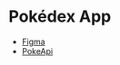 # Pokédex App

- [Figma](https://www.figma.com/file/THLxZSlOoUYMZrjFg0Kl1M/Pok%C3%A9dex?node-id=18241%3A2789)
- [PokeApi](https://pokeapi.co/)